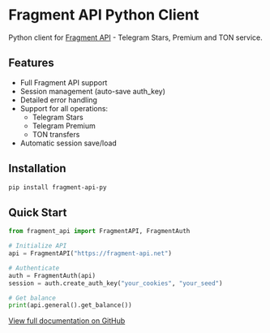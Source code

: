 # Fragment API Python Client

Python client for [Fragment API](https://fragment.com) - Telegram Stars, Premium and TON service.

## Features

- Full Fragment API support
- Session management (auto-save auth_key)
- Detailed error handling
- Support for all operations:
  - Telegram Stars
  - Telegram Premium
  - TON transfers
- Automatic session save/load

## Installation

```bash
pip install fragment-api-py
```

## Quick Start

```python
from fragment_api import FragmentAPI, FragmentAuth

# Initialize API
api = FragmentAPI("https://fragment-api.net")

# Authenticate
auth = FragmentAuth(api)
session = auth.create_auth_key("your_cookies", "your_seed")

# Get balance
print(api.general().get_balance())
```

[View full documentation on GitHub](https://github.com/S1qwy/fragment-api-py)